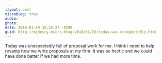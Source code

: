 ```yaml
---
layout: post
microblog: true
audio: 
photo: 
date: 2018-01-29 18:58:27 -0500
guid: http://mjdescy.micro.blog/2018/01/29/today-was-unexpectedly.html
---
```

Today was unexpectedly full of proposal work for me. I think I need to help revamp how we write proposals at my firm. It was _so_ hectic and we could have done better if we had more time.
